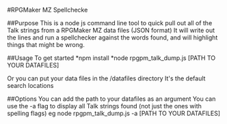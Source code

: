 #RPGMaker MZ Spellchecke

##Purpose
This is a node js command line tool to quick pull out all of the Talk strings from a RPGMaker MZ data files (JSON format)
It will write out the lines and run a spellchecker against the words found, and will highlight things that might be wrong.

##Usage
To get started
*npm install
*node rpgpm_talk_dump.js [PATH TO YOUR DATAFILES]

Or you can put your data files in the /datafiles directory
It's the default search locations

##Options
You can add the path to your datafiles as an argument
You can use the -a flag to display all Talk strings found (not just the ones with spelling flags)
eg
node rpgpm_talk_dump.js -a [PATH TO YOUR DATAFILES]